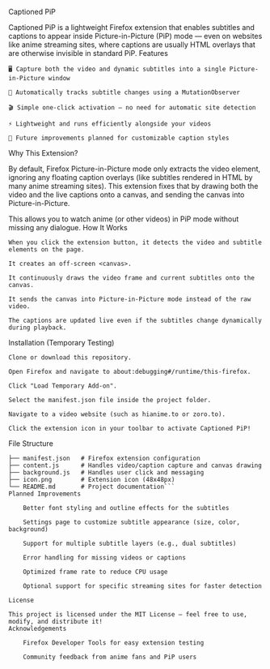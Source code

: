 Captioned PiP

Captioned PiP is a lightweight Firefox extension that enables subtitles and captions to appear inside Picture-in-Picture (PiP) mode — even on websites like anime streaming sites, where captions are usually HTML overlays that are otherwise invisible in standard PiP.
Features

    🖥️ Capture both the video and dynamic subtitles into a single Picture-in-Picture window

    🔄 Automatically tracks subtitle changes using a MutationObserver

    🎬 Simple one-click activation — no need for automatic site detection

    ⚡ Lightweight and runs efficiently alongside your videos

    🎨 Future improvements planned for customizable caption styles

Why This Extension?

By default, Firefox Picture-in-Picture mode only extracts the video element, ignoring any floating caption overlays (like subtitles rendered in HTML by many anime streaming sites).
This extension fixes that by drawing both the video and the live captions onto a canvas, and sending the canvas into Picture-in-Picture.

This allows you to watch anime (or other videos) in PiP mode without missing any dialogue.
How It Works

    When you click the extension button, it detects the video and subtitle elements on the page.

    It creates an off-screen <canvas>.

    It continuously draws the video frame and current subtitles onto the canvas.

    It sends the canvas into Picture-in-Picture mode instead of the raw video.

    The captions are updated live even if the subtitles change dynamically during playback.

Installation (Temporary Testing)

    Clone or download this repository.

    Open Firefox and navigate to about:debugging#/runtime/this-firefox.

    Click "Load Temporary Add-on".

    Select the manifest.json file inside the project folder.

    Navigate to a video website (such as hianime.to or zoro.to).

    Click the extension icon in your toolbar to activate Captioned PiP!

File Structure

```firefox-captioned-pip/
├── manifest.json   # Firefox extension configuration
├── content.js      # Handles video/caption capture and canvas drawing
├── background.js   # Handles user click and messaging
├── icon.png        # Extension icon (48x48px)
└── README.md       # Project documentation```
Planned Improvements

    Better font styling and outline effects for the subtitles

    Settings page to customize subtitle appearance (size, color, background)

    Support for multiple subtitle layers (e.g., dual subtitles)

    Error handling for missing videos or captions

    Optimized frame rate to reduce CPU usage

    Optional support for specific streaming sites for faster detection

License

This project is licensed under the MIT License — feel free to use, modify, and distribute it!
Acknowledgements

    Firefox Developer Tools for easy extension testing

    Community feedback from anime fans and PiP users